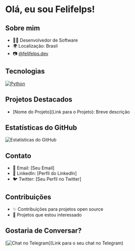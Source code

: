 # Olá, eu sou Felifelps!

## Sobre mim

- 👩‍💻 Desenvolvedor de Software
- 🌍 Localização: Brasil
- 📷 [@felifelps.dev](https://www.instagram.com/felifelps.dev/)

## Tecnologias

[![Python](https://img.shields.io/badge/Python-3776AB?style=for-the-badge&logo=python&logoColor=white)](https://www.python.org/)

## Projetos Destacados

- [Nome do Projeto](Link para o Projeto): Breve descrição

## Estatísticas do GitHub

![Estatísticas do GitHub](https://github-readme-stats.vercel.app/api?username=seunome&show_icons=true&count_private=true&hide=contribs)

## Contato

- 📧 Email: [Seu Email]
- 💼 LinkedIn: [Perfil do LinkedIn]
- 🐦 Twitter: [Seu Perfil no Twitter]

## Contribuições

- ✨ Contribuições para projetos open source
- 🌟 Projetos que estou interessado

## Gostaria de Conversar?

[![Chat no Telegram](https://img.shields.io/badge/Chat%20on-Telegram-blue)](Link para o seu chat no Telegram)

